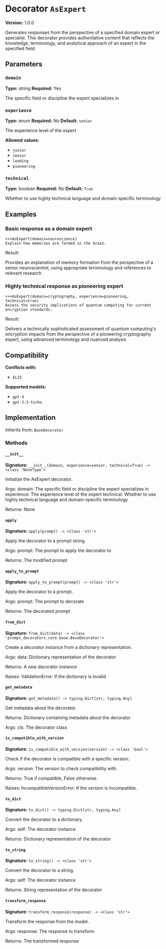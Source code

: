 # Decorator `AsExpert`

**Version:** 1.0.0

Generates responses from the perspective of a specified domain expert or specialist. This decorator provides authoritative content that reflects the knowledge, terminology, and analytical approach of an expert in the specified field.

## Parameters

### `domain`

**Type:** string
**Required:** Yes

The specific field or discipline the expert specializes in

### `experience`

**Type:** enum
**Required:** No
**Default:** `senior`

The experience level of the expert

**Allowed values:**

- `junior`
- `senior`
- `leading`
- `pioneering`

### `technical`

**Type:** boolean
**Required:** No
**Default:** `True`

Whether to use highly technical language and domain-specific terminology

## Examples

### Basic response as a domain expert

```
+++AsExpert(domain=neuroscience)
Explain how memories are formed in the brain.
```

Result:

Provides an explanation of memory formation from the perspective of a senior neuroscientist, using appropriate terminology and references to relevant research

### Highly technical response as pioneering expert

```
+++AsExpert(domain=cryptography, experience=pioneering, technical=true)
Assess the security implications of quantum computing for current encryption standards.
```

Result:

Delivers a technically sophisticated assessment of quantum computing's encryption impacts from the perspective of a pioneering cryptography expert, using advanced terminology and nuanced analysis

## Compatibility

**Conflicts with:**

- `ELI5`

**Supported models:**

- `gpt-4`
- `gpt-3.5-turbo`

## Implementation

Inherits from: `BaseDecorator`

### Methods

#### `__init__`

**Signature:** `__init__(domain, experience=senior, technical=True) -> <class 'NoneType'>`

Initialize the AsExpert decorator.

Args:
    domain: The specific field or discipline the expert specializes in
    experience: The experience level of the expert
    technical: Whether to use highly technical language and domain-specific terminology


Returns:
    None

#### `apply`

**Signature:** `apply(prompt) -> <class 'str'>`

Apply the decorator to a prompt string.

Args:
    prompt: The prompt to apply the decorator to


Returns:
    The modified prompt

#### `apply_to_prompt`

**Signature:** `apply_to_prompt(prompt) -> <class 'str'>`

Apply the decorator to a prompt.

Args:
    prompt: The prompt to decorate

Returns:
    The decorated prompt

#### `from_dict`

**Signature:** `from_dict(data) -> <class 'prompt_decorators.core.base.BaseDecorator'>`

Create a decorator instance from a dictionary representation.

Args:
    data: Dictionary representation of the decorator

Returns:
    A new decorator instance

Raises:
    ValidationError: If the dictionary is invalid

#### `get_metadata`

**Signature:** `get_metadata() -> typing.Dict[str, typing.Any]`

Get metadata about the decorator.

Returns:
    Dictionary containing metadata about the decorator


Args:
    cls: The decorator class

#### `is_compatible_with_version`

**Signature:** `is_compatible_with_version(version) -> <class 'bool'>`

Check if the decorator is compatible with a specific version.

Args:
    version: The version to check compatibility with.


Returns:
    True if compatible, False otherwise.


Raises:
    IncompatibleVersionError: If the version is incompatible.

#### `to_dict`

**Signature:** `to_dict() -> typing.Dict[str, typing.Any]`

Convert the decorator to a dictionary.

Args:
    self: The decorator instance

Returns:
    Dictionary representation of the decorator

#### `to_string`

**Signature:** `to_string() -> <class 'str'>`

Convert the decorator to a string.

Args:
    self: The decorator instance

Returns:
    String representation of the decorator

#### `transform_response`

**Signature:** `transform_response(response) -> <class 'str'>`

Transform the response from the model.

Args:
    response: The response to transform

Returns:
    The transformed response
